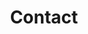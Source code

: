 ---
title: "Contact"
description : "Contactez-nous!"

content:
  help_us: "Pour participer à nos sessions de live shopping, rien de plus simple,  indiquez votre adresse mail juste ici :"
  beta_tester: ""
    
draft: false
---